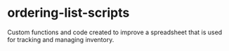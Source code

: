 # ordering-list-scripts
Custom functions and code created to improve a spreadsheet that is used for tracking and managing inventory.
